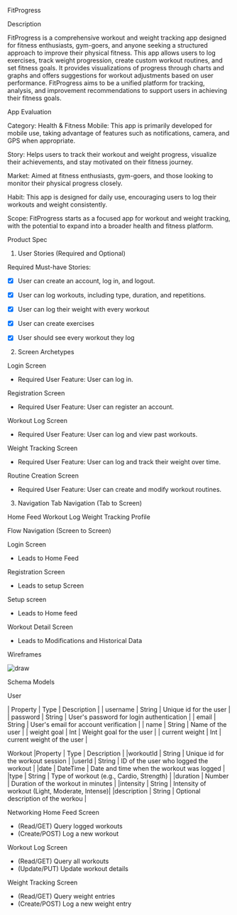 FitProgress

Description

FitProgress is a comprehensive workout and weight tracking app designed for fitness enthusiasts, gym-goers, and anyone seeking a structured approach to improve their physical fitness. This app allows users to log exercises, track weight progression, create custom workout routines, and set fitness goals. It provides visualizations of progress through charts and graphs and offers suggestions for workout adjustments based on user performance. FitProgress aims to be a unified platform for tracking, analysis, and improvement recommendations to support users in achieving their fitness goals.

App Evaluation

Category: Health & Fitness
Mobile: This app is primarily developed for mobile use, taking advantage of features such as notifications, camera, and GPS when appropriate.

Story: Helps users to track their workout and weight progress, visualize their achievements, and stay motivated on their fitness journey.

Market: Aimed at fitness enthusiasts, gym-goers, and those looking to monitor their physical progress closely.

Habit: This app is designed for daily use, encouraging users to log their workouts and weight consistently.

Scope: FitProgress starts as a focused app for workout and weight tracking, with the potential to expand into a broader health and fitness platform.

Product Spec

1. User Stories (Required and Optional)


Required Must-have Stories:

- [x] User can create an account, log in, and logout.
- [x] User can log workouts, including type, duration, and repetitions.
- [x] User can log their weight with every workout
- [x] User can create exercises
- [x] User should see every workout they log 


2. Screen Archetypes


Login Screen
- Required User Feature: User can log in.


Registration Screen
- Required User Feature: User can register an account.


Workout Log Screen
- Required User Feature: User can log and view past workouts.


Weight Tracking Screen
- Required User Feature: User can log and track their weight over time.


Routine Creation Screen
- Required User Feature: User can create and modify workout routines.


3. Navigation
Tab Navigation (Tab to Screen)

Home Feed
Workout Log
Weight Tracking
Profile

Flow Navigation (Screen to Screen)

Login Screen
- Leads to Home Feed

Registration Screen
- Leads to setup Screen

Setup screen
- Leads to Home feed

Workout Detail Screen
- Leads to Modifications and Historical Data

Wireframes

![draw](https://hackmd.io/_uploads/rJhVO2jAa.png)




Schema
Models

User

| Property       | Type     | Description                              |
| username       | String   | Unique id for the user                   |
| password       | String   | User's password for login authentication |
| email          | String   | User's email for account verification    |
| name           | String   | Name of the user                         |
| weight goal    | Int      | Weight goal for the user                 |
| current weight | Int      | current weight of the user               |

Workout
|Property	   |  Type	   |    Description                                 |
|workoutId	 |  String	 | Unique id for the workout session              |
|userId	     |  String	 | ID of the user who logged the workout          |
|date	       |  DateTime |	  Date and time when the workout was logged   |
|type	       |  String	 | Type of workout (e.g., Cardio, Strength)       |
|duration	   |  Number	 | Duration of the workout in minutes             |
|intensity	 |  String	 | Intensity of workout (Light, Moderate, Intense)|
|description |  String	 | Optional description of the workou             |

Networking
Home Feed Screen
- (Read/GET) Query logged workouts
- (Create/POST) Log a new workout

Workout Log Screen
- (Read/GET) Query all workouts
- (Update/PUT) Update workout details

Weight Tracking Screen
- (Read/GET) Query weight entries
- (Create/POST) Log a new weight entry
